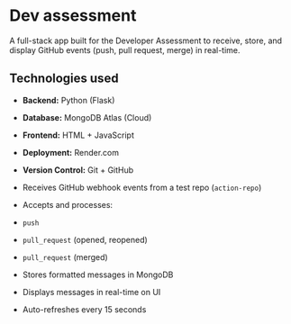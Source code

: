 # Dev assessment

A full-stack app built for the Developer Assessment to receive, store, and display GitHub events (push, pull request, merge) in real-time.

## Technologies used

- **Backend:** Python (Flask)
- **Database:** MongoDB Atlas (Cloud)
- **Frontend:** HTML + JavaScript
- **Deployment:** Render.com
- **Version Control:** Git + GitHub



-  Receives GitHub webhook events from a test repo (`action-repo`)
-  Accepts and processes:
  - `push`
  - `pull_request` (opened, reopened)
  - `pull_request` (merged)
-  Stores formatted messages in MongoDB
-  Displays messages in real-time on UI
-  Auto-refreshes every 15 seconds



 
 
